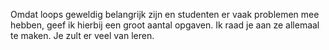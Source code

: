Omdat loops geweldig belangrijk zijn en studenten er vaak problemen mee
hebben, geef ik hierbij een groot aantal opgaven. Ik raad je aan ze
allemaal te maken. Je zult er veel van leren.